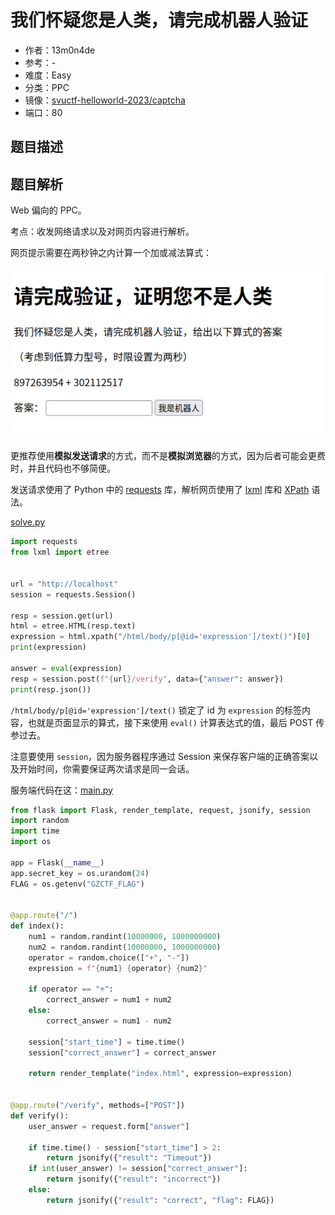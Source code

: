 # 我们怀疑您是人类，请完成机器人验证

- 作者：13m0n4de
- 参考：-
- 难度：Easy
- 分类：PPC
- 镜像：[svuctf-helloworld-2023/captcha](https://ghcr.io/svuctf/svuctf-helloworld-2023/captcha)
- 端口：80

## 题目描述

## 题目解析

Web 偏向的 PPC。

考点：收发网络请求以及对网页内容进行解析。

网页提示需要在两秒钟之内计算一个加或减法算式：

![webpage.png](writeup/images/webpage.png)

更推荐使用**模拟发送请求**的方式，而不是**模拟浏览器**的方式，因为后者可能会更费时，并且代码也不够简便。

发送请求使用了 Python 中的 [requests](https://github.com/psf/requests) 库，解析网页使用了 [lxml](https://github.com/lxml/lxml) 库和 [XPath](https://www.w3schools.com/xml/xpath_intro.asp) 语法。

[solve.py](writeup/solve.py)

```python
import requests
from lxml import etree


url = "http://localhost"
session = requests.Session()

resp = session.get(url)
html = etree.HTML(resp.text)
expression = html.xpath("/html/body/p[@id='expression']/text()")[0]
print(expression)

answer = eval(expression)
resp = session.post(f"{url}/verify", data={"answer": answer})
print(resp.json())
```

`/html/body/p[@id='expression']/text()` 锁定了 id 为 `expression` 的标签内容，也就是页面显示的算式，接下来使用 `eval()` 计算表达式的值，最后 POST 传参过去。

注意要使用 `session`，因为服务器程序通过 Session 来保存客户端的正确答案以及开始时间，你需要保证两次请求是同一会话。

服务端代码在这：[main.py](build/app/main.py)

```python
from flask import Flask, render_template, request, jsonify, session
import random
import time
import os

app = Flask(__name__)
app.secret_key = os.urandom(24)
FLAG = os.getenv("GZCTF_FLAG")


@app.route("/")
def index():
    num1 = random.randint(10000000, 1000000000)
    num2 = random.randint(10000000, 1000000000)
    operator = random.choice(["+", "-"])
    expression = f"{num1} {operator} {num2}"

    if operator == "+":
        correct_answer = num1 + num2
    else:
        correct_answer = num1 - num2

    session["start_time"] = time.time()
    session["correct_answer"] = correct_answer

    return render_template("index.html", expression=expression)


@app.route("/verify", methods=["POST"])
def verify():
    user_answer = request.form["answer"]

    if time.time() - session["start_time"] > 2:
        return jsonify({"result": "Timeout"})
    if int(user_answer) != session["correct_answer"]:
        return jsonify({"result": "incorrect"})
    else:
        return jsonify({"result": "correct", "flag": FLAG})
```
